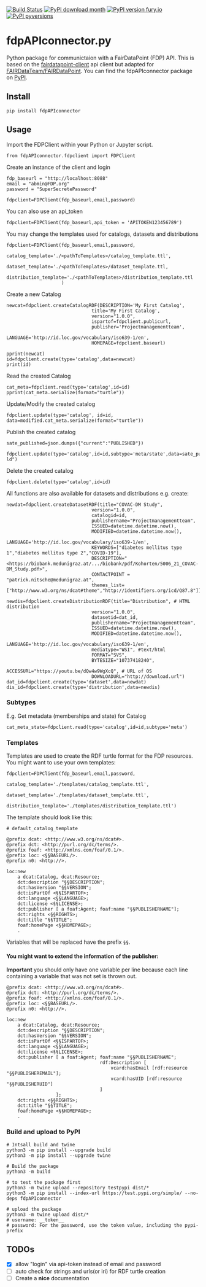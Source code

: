 [![Build Status](https://github.com/bibbox/fdpAPIconnector.py/actions/workflows/python-package.yml/badge.svg)](https://github.com/bibbox/fdpAPIconnector.py/actions/)
[![PyPI download month](https://img.shields.io/pypi/dm/fdpAPIconnector.svg)](https://pypi.python.org/pypi/fdpAPIconnector/)
[![PyPI version fury.io](https://badge.fury.io/py/fdpAPIconnector.svg)](https://pypi.python.org/pypi/fdpAPIconnector/)
[![PyPI pyversions](https://img.shields.io/pypi/pyversions/fdpAPIconnector.svg)](https://pypi.python.org/pypi/fdpAPIconnector/)


# fdpAPIconnector.py
Python package for communictaion with a FairDataPoint (FDP) API. 
This is based on the [fairdatapoint-client](https://github.com/fair-data/fairdatapoint-client) api client but adapted for [FAIRDataTeam/FAIRDataPoint](https://github.com/FAIRDataTeam/FAIRDataPoint).
You can find the fdpAPIconnector package on [PyPI](https://pypi.org/project/fdpAPIconnector/).

## Install

```
pip install fdpAPIconnector
```

## Usage

Import the FDPClient within your Python or Jupyter script.

```
from fdpAPIconnector.fdpclient import FDPClient
```

Create an instance of the client and login

```
fdp_baseurl = "http://localhost:8088"
email = "abmin@FDP.org"
password = "SuperSecretePassword"

fdpclient=FDPClient(fdp_baseurl,email,password)
```

You can also use an api_token
```
fdpclient=FDPClient(fdp_baseurl,api_token = 'APITOKEN123456789')
```

You may change the templates used for catalogs, datasets and distributions
```
fdpclient=FDPClient(fdp_baseurl,email,password,
                    catalog_template='./<pathToTemplates>/catalog_template.ttl',
                    dataset_template='./<pathToTemplates>/dataset_template.ttl,
                    distribution_template='./<pathToTemplates>/distribution_template.ttl
                    )
```


Create a new Catalog

```
newcat=fdpclient.createCatalogRDF(DESCRIPTION='My First Catalog',
                               title='My First Catalog',
                               version="1.0.0",
                               ispartof=fdpclient.publicurl,
                               publisher='Projectmanagementteam',
                               LANGUAGE='http://id.loc.gov/vocabulary/iso639-1/en',
                               HOMEPAGE=fdpclient.baseurl)

pprint(newcat)
id=fdpclient.create(type='catalog',data=newcat)
print(id)
```

Read the created Catalog

```
cat_meta=fdpclient.read(type='catalog',id=id)
pprint(cat_meta.serialize(format="turtle"))
```

Update/Modify the created catalog

```
fdpclient.update(type='catalog', id=id, data=modified.cat_meta.serialize(format="turtle"))
```

Publish the created catalog

```
sate_published=json.dumps({"current":"PUBLISHED"})

fdpclient.update(type='catalog',id=id,subtype='meta/state',data=sate_published,format="json-ld")
```

Delete the created catalog
```
fdpclient.delete(type='catalog',id=id)
```

All functions are also available for datasets and distributions e.g. create:

```
newdat=fdpclient.createDatasetRDF(title="COVAC-DM Study",
                               version="1.0.0",
                               catalogid=id,
                               publishername="Projectmanagementteam",
                               ISSUED=datetime.datetime.now(),
                               MODIFIED=datetime.datetime.now(),
                               LANGUAGE='http://id.loc.gov/vocabulary/iso639-1/en',
                               KEYWORDS=["diabetes mellitus type 1","diabetes mellitus type 2","COVID-19"],
                               DESCRIPTION="<https://biobank.medunigraz.at/.../biobank/pdf/Kohorten/5006_21_COVAC-DM_Study.pdf>",
                               CONTACTPOINT = "patrick.nitsche@medunigraz.at",
                               themes_list=["http://www.w3.org/ns/dcat#theme","http://identifiers.org/icd/Q87.8"])

newdis=fdpclient.createDistributionRDF(title="Distribution", # HTML distribution
                               version="1.0.0",
                               datasetid=dat_id,
                               publishername="Projectmanagementteam",
                               ISSUED=datetime.datetime.now(),
                               MODIFIED=datetime.datetime.now(),
                               LANGUAGE='http://id.loc.gov/vocabulary/iso639-1/en',
                               mediatype="WSI", #text/html
                               FORMAT="SVS",
                               BYTESIZE="10737418240",
                               ACCESSURL="https://youtu.be/dQw4w9WgXcQ", # URL of OS
                               DOWNLOADURL="http://download.url")
dat_id=fdpclient.create(type='dataset',data=newdat)
dis_id=fdpclient.create(type='distribution',data=newdis)
```

### Subtypes

E.g. Get metadata (memberships and state) for Catalog
```
cat_meta_state=fdpclient.read(type='catalog',id=id,subtype='meta')
```

### Templates


Templates are used to create the RDF turtle format for the FDP resources. You might want to use your own templates:
```
fdpclient=FDPClient(fdp_baseurl,email,password,
                    catalog_template='./templates/catalog_template.ttl',
                    dataset_template='./templates/dataset_template.ttl',
                    distribution_template='./templates/distribution_template.ttl')
```

The template should look like this:

```
# default_catalog_template

@prefix dcat: <http://www.w3.org/ns/dcat#>.
@prefix dct: <http://purl.org/dc/terms/>.
@prefix foaf: <http://xmlns.com/foaf/0.1/>.
@prefix loc: <§§BASEURL/>.
@prefix n0: <http://>.

loc:new
    a dcat:Catalog, dcat:Resource;
    dct:description "§§DESCRIPTION";
    dct:hasVersion "§§VERSION";
    dct:isPartOf <§§ISPARTOF>;
    dct:language <§§LANGUAGE>;
    dct:license <§§LICENSE>;
    dct:publisher [ a foaf:Agent; foaf:name "§§PUBLISHERNAME"];
    dct:rights <§§RIGHTS>;
    dct:title "§§TITLE";
    foaf:homePage <§§HOMEPAGE>;
    .
```
Variables that will be replaced have the prefix `§§`.


#### You might want to extend the information of the publisher:
**Important** you should only have one variable per line because each line containing a variable that was not set is thrown out.

```
@prefix dcat: <http://www.w3.org/ns/dcat#>.
@prefix dct: <http://purl.org/dc/terms/>.
@prefix foaf: <http://xmlns.com/foaf/0.1/>.
@prefix loc: <§§BASEURL/>.
@prefix n0: <http://>.

loc:new
    a dcat:Catalog, dcat:Resource;
    dct:description "§§DESCRIPTION";
    dct:hasVersion "§§VERSION";
    dct:isPartOf <§§ISPARTOF>;
    dct:language <§§LANGUAGE>;
    dct:license <§§LICENSE>;
    dct:publisher [ a foaf:Agent; foaf:name "§§PUBLISHERNAME"; 
                                  rdf:Description [
                                      vcard:hasEmail [rdf:resource "§§PUBLISHEREMAIL"]; 
                                      vcard:hasUID [rdf:resource "§§PUBLISHERUID"]
                                  ]
                  ];
    dct:rights <§§RIGHTS>;
    dct:title "§§TITLE";
    foaf:homePage <§§HOMEPAGE>;
    .
 ```

### Build and upload to PyPI

```
# Intsall build and twine
python3 -m pip install --upgrade build
python3 -m pip install --upgrade twine

# Build the package
python3 -m build

# to test the package first 
python3 -m twine upload --repository testpypi dist/*
python3 -m pip install --index-url https://test.pypi.org/simple/ --no-deps fdpAPIconnector

# upload the package
python3 -m twine upload dist/*
# username: __token__
# password: For the password, use the token value, including the pypi- prefix

```

## TODOs
 - [x] allow "login" via api-token instead of email and password
 - [ ] auto check for strings and urls(or iri) for RDF turtle creation
 - [ ] Create a **nice** documentation 
